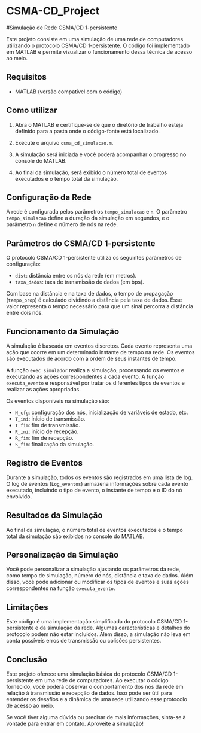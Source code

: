 # CSMA-CD_Project
#Simulação de Rede CSMA/CD 1-persistente

Este projeto consiste em uma simulação de uma rede de computadores utilizando o protocolo CSMA/CD 1-persistente. O código foi implementado em MATLAB e permite visualizar o funcionamento dessa técnica de acesso ao meio.

## Requisitos

- MATLAB (versão compatível com o código)

## Como utilizar

1. Abra o MATLAB e certifique-se de que o diretório de trabalho esteja definido para a pasta onde o código-fonte está localizado.

2. Execute o arquivo `csma_cd_simulacao.m`.

3. A simulação será iniciada e você poderá acompanhar o progresso no console do MATLAB.

4. Ao final da simulação, será exibido o número total de eventos executados e o tempo total da simulação.

## Configuração da Rede

A rede é configurada pelos parâmetros `tempo_simulacao` e `n`. O parâmetro `tempo_simulacao` define a duração da simulação em segundos, e o parâmetro `n` define o número de nós na rede.

## Parâmetros do CSMA/CD 1-persistente

O protocolo CSMA/CD 1-persistente utiliza os seguintes parâmetros de configuração:

- `dist`: distância entre os nós da rede (em metros).
- `taxa_dados`: taxa de transmissão de dados (em bps).

Com base na distância e na taxa de dados, o tempo de propagação (`tempo_prop`) é calculado dividindo a distância pela taxa de dados. Esse valor representa o tempo necessário para que um sinal percorra a distância entre dois nós.

## Funcionamento da Simulação

A simulação é baseada em eventos discretos. Cada evento representa uma ação que ocorre em um determinado instante de tempo na rede. Os eventos são executados de acordo com a ordem de seus instantes de tempo.

A função `exec_simulador` realiza a simulação, processando os eventos e executando as ações correspondentes a cada evento. A função `executa_evento` é responsável por tratar os diferentes tipos de eventos e realizar as ações apropriadas.

Os eventos disponíveis na simulação são:

- `N_cfg`: configuração dos nós, inicialização de variáveis de estado, etc.
- `T_ini`: início de transmissão.
- `T_fim`: fim de transmissão.
- `R_ini`: início de recepção.
- `R_fim`: fim de recepção.
- `S_fim`: finalização da simulação.

## Registro de Eventos

Durante a simulação, todos os eventos são registrados em uma lista de log. O log de eventos (`Log_eventos`) armazena informações sobre cada evento executado, incluindo o tipo de evento, o instante de tempo e o ID do nó envolvido.

## Resultados da Simulação

Ao final da simulação, o número total de eventos executados e o tempo total da simulação são exibidos no console do MATLAB.

## Personalização da Simulação

Você pode personalizar a simulação ajustando os parâmetros da rede, como tempo de simulação, número de nós, distância e taxa de dados. Além disso, você pode adicionar ou modificar os tipos de eventos e suas ações correspondentes na função `executa_evento`.

## Limitações

Este código é uma implementação simplificada do protocolo CSMA/CD 1-persistente e da simulação da rede. Algumas características e detalhes do protocolo podem não estar incluídos. Além disso, a simulação não leva em conta possíveis erros de transmissão ou colisões persistentes.

## Conclusão

Este projeto oferece uma simulação básica do protocolo CSMA/CD 1-persistente em uma rede de computadores. Ao executar o código fornecido, você poderá observar o comportamento dos nós da rede em relação à transmissão e recepção de dados. Isso pode ser útil para entender os desafios e a dinâmica de uma rede utilizando esse protocolo de acesso ao meio.

Se você tiver alguma dúvida ou precisar de mais informações, sinta-se à vontade para entrar em contato. Aproveite a simulação!


